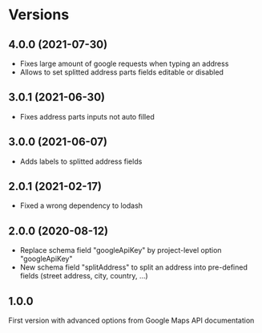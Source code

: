 # Versions

## 4.0.0 (2021-07-30)

- Fixes large amount of google requests when typing an address
- Allows to set splitted address parts fields editable or disabled

## 3.0.1 (2021-06-30)

- Fixes address parts inputs not auto filled

## 3.0.0 (2021-06-07)

- Adds labels to splitted address fields

## 2.0.1 (2021-02-17)

- Fixed a wrong dependency to lodash

## 2.0.0 (2020-08-12)

- Replace schema field "googleApiKey" by project-level option "googleApiKey"
- New schema field "splitAddress" to split an address into pre-defined fields (street address, city, country, ...)

## 1.0.0

First version with advanced options from Google Maps API documentation
